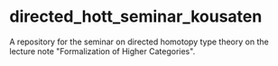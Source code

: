 # directed_hott_seminar_kousaten
A repository for the seminar on directed homotopy type theory on the lecture note "Formalization of Higher Categories".
